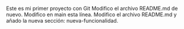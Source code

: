 Este es mi primer proyecto con Git
Modifico el archivo README.md de nuevo. Modifico en main esta línea.
Modifico el archivo README.md y añado la nueva sección: nueva-funcionalidad.